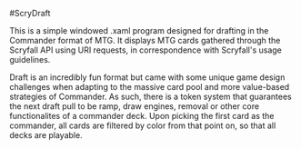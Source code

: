 #ScryDraft

This is a simple windowed .xaml program designed for drafting in the Commander format of MTG.
It displays MTG cards gathered through the Scryfall API using URI requests, in correspondence with Scryfall's usage guidelines.

Draft is an incredibly fun format but came with some unique game design challenges when adapting to the massive card pool
and more value-based strategies of Commander. As such, there is a token system that guarantees the next draft pull to be
ramp, draw engines, removal or other core functionalites of a commander deck. Upon picking the first card as the commander,
all cards are filtered by color from that point on, so that all decks are playable.
